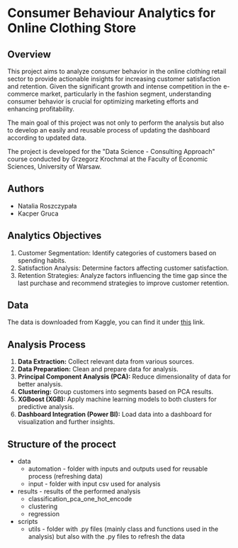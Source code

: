 # Consumer Behaviour Analytics for Online Clothing Store

## Overview

This project aims to analyze consumer behavior in the online clothing retail sector to provide actionable insights for increasing customer satisfaction and retention. Given the significant growth and intense competition in the e-commerce market, particularly in the fashion segment, understanding consumer behavior is crucial for optimizing marketing efforts and enhancing profitability.

The main goal of this project was not only to perform the analysis but also to develop an easily and reusable process of updating the dashboard according to updated data.

The project is developed for the "Data Science - Consulting Approach" course conducted by Grzegorz Krochmal at the Faculty of Economic Sciences, University of Warsaw.

## Authors

* Natalia Roszczypała
* Kacper Gruca

## Analytics Objectives

1. Customer Segmentation: Identify categories of customers based on spending habits.
2. Satisfaction Analysis: Determine factors affecting customer satisfaction.
3. Retention Strategies: Analyze factors influencing the time gap since the last purchase and recommend strategies to improve customer retention.

## Data

The data is downloaded from Kaggle, you can find it under [this](https://www.kaggle.com/datasets/zeesolver/consumer-behavior-and-shopping-habits-dataset?select=shopping_trends.csv) link.

## Analysis Process

1. **Data Extraction:** Collect relevant data from various sources.
2. **Data Preparation:** Clean and prepare data for analysis.
3. **Principal Component Analysis (PCA):** Reduce dimensionality of data for better analysis.
4. **Clustering:** Group customers into segments based on PCA results.
5. **XGBoost (XGB):** Apply machine learning models to both clusters for predictive analysis.
6. **Dashboard Integration (Power BI):** Load data into a dashboard for visualization and further insights.

## Structure of the procect

- data
  - automation - folder with inputs and outputs used for reusable process (refreshing data)
  - input - folder with input csv used for analysis
- results - results of the performed analysis 
  - classification_pca_one_hot_encode
  - clustering
  - regression
- scripts
  - utils - folder with .py files (mainly class and functions used in the analysis) but also with the .py files to refresh the data

